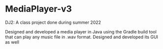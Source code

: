 # MediaPlayer-v3

DJ2: A class project done during summer 2022 

Designed and developed a media player in Java using the Gradle build tool that can play any music file in .wav format.
Designed and developed its GUI as well

